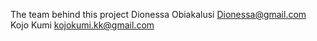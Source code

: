 The team behind this project 
Dionessa Obiakalusi <Dionessa@gmail.com>
Kojo Kumi <kojokumi.kk@gmail.com>
